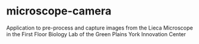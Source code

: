 # microscope-camera

Application to pre-process and capture images from the Lieca Microscope in the First Floor Biology Lab of the Green Plains York Innovation Center
